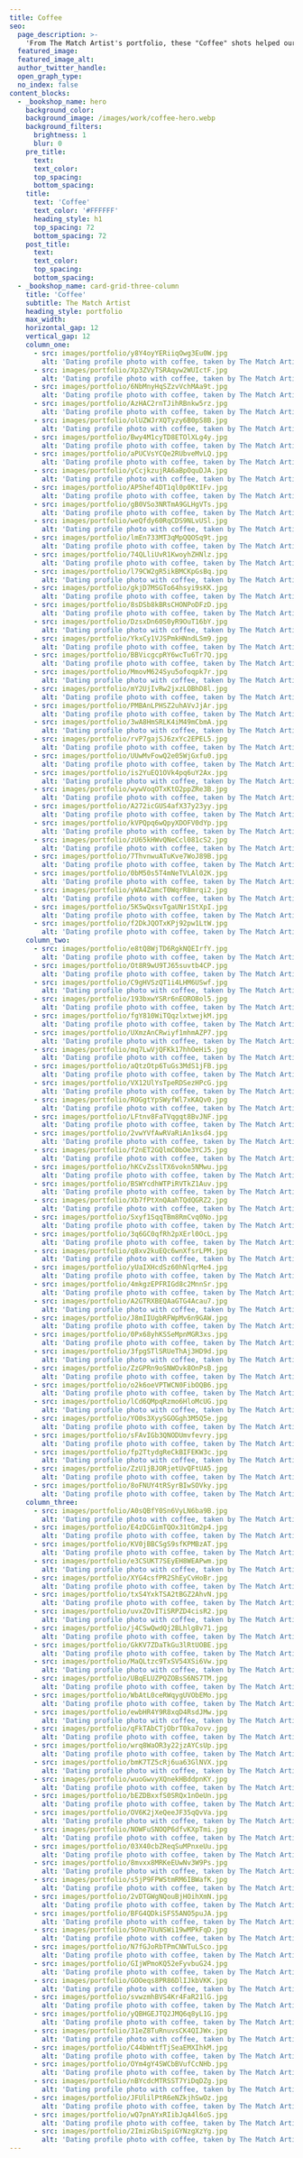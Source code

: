 ```yaml
---
title: Coffee
seo:
  page_description: >-
    'From The Match Artist's portfolio, these "Coffee" shots helped our customers go on more dates, and for many, find the love of their life.'
  featured_image:
  featured_image_alt:
  author_twitter_handle:
  open_graph_type:
  no_index: false
content_blocks:
  - _bookshop_name: hero
    background_color:
    background_image: /images/work/coffee-hero.webp
    background_filters:
      brightness: 1
      blur: 0
    pre_title:
      text:
      text_color:
      top_spacing:
      bottom_spacing:
    title:
      text: 'Coffee'
      text_color: '#FFFFFF'
      heading_style: h1
      top_spacing: 72
      bottom_spacing: 72
    post_title:
      text:
      text_color:
      top_spacing:
      bottom_spacing:
  - _bookshop_name: card-grid-three-column
    title: 'Coffee'
    subtitle: The Match Artist
    heading_style: portfolio
    max_width:
    horizontal_gap: 12
    vertical_gap: 12
    column_one:
      - src: images/portfolio/y8Y4oyYERiiqOwg3Eu0W.jpg
        alt: 'Dating profile photo with coffee, taken by The Match Artist'
      - src: images/portfolio/Xp3ZVyTSRAqyw2WUIctF.jpg
        alt: 'Dating profile photo with coffee, taken by The Match Artist'
      - src: images/portfolio/6NbMnyHqSZzvVchMAa9t.jpg
        alt: 'Dating profile photo with coffee, taken by The Match Artist'
      - src: images/portfolio/AzHAC2rnTJihRBnkw5rz.jpg
        alt: 'Dating profile photo with coffee, taken by The Match Artist'
      - src: images/portfolio/olUZWJrXQTyzy6B0pS8B.jpg
        alt: 'Dating profile photo with coffee, taken by The Match Artist'
      - src: images/portfolio/Bwy4M1cyTD8ETOlXLg4y.jpg
        alt: 'Dating profile photo with coffee, taken by The Match Artist'
      - src: images/portfolio/aPUCVsYCQe2RUbveMvLQ.jpg
        alt: 'Dating profile photo with coffee, taken by The Match Artist'
      - src: images/portfolio/yCcjkzujRA6aBpOquDJA.jpg
        alt: 'Dating profile photo with coffee, taken by The Match Artist'
      - src: images/portfolio/AP5hef4DT1ql0p0KtIFv.jpg
        alt: 'Dating profile photo with coffee, taken by The Match Artist'
      - src: images/portfolio/gB0VSo3NRTmA9GLHgVTs.jpg
        alt: 'Dating profile photo with coffee, taken by The Match Artist'
      - src: images/portfolio/weQfdy60RqCDS9NLvUSl.jpg
        alt: 'Dating profile photo with coffee, taken by The Match Artist'
      - src: images/portfolio/lmEn733MT3qMpQQOSq9t.jpg
        alt: 'Dating profile photo with coffee, taken by The Match Artist'
      - src: images/portfolio/74QLliUvR1KwoyhZHNlz.jpg
        alt: 'Dating profile photo with coffee, taken by The Match Artist'
      - src: images/portfolio/l79CW2gR5ikBMCKpGsBq.jpg
        alt: 'Dating profile photo with coffee, taken by The Match Artist'
      - src: images/portfolio/gkjD7MSGTo64hsyi9sKK.jpg
        alt: 'Dating profile photo with coffee, taken by The Match Artist'
      - src: images/portfolio/8sDSb8kBRsCHONPoDFzD.jpg
        alt: 'Dating profile photo with coffee, taken by The Match Artist'
      - src: images/portfolio/DzsxDn60S0yR9OuT16bY.jpg
        alt: 'Dating profile photo with coffee, taken by The Match Artist'
      - src: images/portfolio/YkxCy1VJSPmkHNndLSm9.jpg
        alt: 'Dating profile photo with coffee, taken by The Match Artist'
      - src: images/portfolio/BBVicgcpRY6wcTu6Tr7Q.jpg
        alt: 'Dating profile photo with coffee, taken by The Match Artist'
      - src: images/portfolio/MmovM624Syu5ofoqpk7r.jpg
        alt: 'Dating profile photo with coffee, taken by The Match Artist'
      - src: images/portfolio/mY2UjIvRw2jxzLOBhD8l.jpg
        alt: 'Dating profile photo with coffee, taken by The Match Artist'
      - src: images/portfolio/PMBAnLPHSZ2uhAVvJjAr.jpg
        alt: 'Dating profile photo with coffee, taken by The Match Artist'
      - src: images/portfolio/3wA8HmSRLK4iM49mCbmA.jpg
        alt: 'Dating profile photo with coffee, taken by The Match Artist'
      - src: images/portfolio/rvP7gajSJ6zxYc2EPEL5.jpg
        alt: 'Dating profile photo with coffee, taken by The Match Artist'
      - src: images/portfolio/UUwMvFowQ2e05WjGxfu0.jpg
        alt: 'Dating profile photo with coffee, taken by The Match Artist'
      - src: images/portfolio/is2YuEQ1OVk4pq6uY2Ax.jpg
        alt: 'Dating profile photo with coffee, taken by The Match Artist'
      - src: images/portfolio/wywVoqOTxKtO2ppZRe3B.jpg
        alt: 'Dating profile photo with coffee, taken by The Match Artist'
      - src: images/portfolio/A272icGUS4afX37y23yy.jpg
        alt: 'Dating profile photo with coffee, taken by The Match Artist'
      - src: images/portfolio/kVPQpq6wQpyXDOFV0dYp.jpg
        alt: 'Dating profile photo with coffee, taken by The Match Artist'
      - src: images/portfolio/zU65kHWvQNeCcl081cS2.jpg
        alt: 'Dating profile photo with coffee, taken by The Match Artist'
      - src: images/portfolio/7ThvnwuATuKve7WoJ89B.jpg
        alt: 'Dating profile photo with coffee, taken by The Match Artist'
      - src: images/portfolio/0bM50s5T4mNeTVLAl02K.jpg
        alt: 'Dating profile photo with coffee, taken by The Match Artist'
      - src: images/portfolio/yWA4ZamcT0WqrR8mrqi2.jpg
        alt: 'Dating profile photo with coffee, taken by The Match Artist'
      - src: images/portfolio/5K5wQxsvTgaUNr1StXpI.jpg
        alt: 'Dating profile photo with coffee, taken by The Match Artist'
      - src: images/portfolio/f2DkJQOTxKPj92pw1LtW.jpg
        alt: 'Dating profile photo with coffee, taken by The Match Artist'
    column_two:
      - src: images/portfolio/e8tQ8WjTD6RgkNQEIrfY.jpg
        alt: 'Dating profile photo with coffee, taken by The Match Artist'
      - src: images/portfolio/Ot8R9wU9TJ65suvtb4CP.jpg
        alt: 'Dating profile photo with coffee, taken by The Match Artist'
      - src: images/portfolio/C9gHVSzQT1i4LHM6USwf.jpg
        alt: 'Dating profile photo with coffee, taken by The Match Artist'
      - src: images/portfolio/193bxwYSRr6nEORO8ol5.jpg
        alt: 'Dating profile photo with coffee, taken by The Match Artist'
      - src: images/portfolio/fgY810WiTQqzlxtwejkM.jpg
        alt: 'Dating profile photo with coffee, taken by The Match Artist'
      - src: images/portfolio/UXmzAnCRwiyf1mhmAZP7.jpg
        alt: 'Dating profile photo with coffee, taken by The Match Artist'
      - src: images/portfolio/mq7LwVjQFKk17hhOeHi5.jpg
        alt: 'Dating profile photo with coffee, taken by The Match Artist'
      - src: images/portfolio/aQtzOtp6TuGs3MdS1jFB.jpg
        alt: 'Dating profile photo with coffee, taken by The Match Artist'
      - src: images/portfolio/VX12UlYsTpeRDSezHPcG.jpg
        alt: 'Dating profile photo with coffee, taken by The Match Artist'
      - src: images/portfolio/ROGgtYpSWyfWl7xKAQv0.jpg
        alt: 'Dating profile photo with coffee, taken by The Match Artist'
      - src: images/portfolio/LFtnv8FaTVqgqt8BvJNF.jpg
        alt: 'Dating profile photo with coffee, taken by The Match Artist'
      - src: images/portfolio/2vwYVfAwRVaRiAn1ksd4.jpg
        alt: 'Dating profile photo with coffee, taken by The Match Artist'
      - src: images/portfolio/f2nET2GQlmC0bOe3YCJ5.jpg
        alt: 'Dating profile photo with coffee, taken by The Match Artist'
      - src: images/portfolio/hKCvZsslTX6vokn5NMwu.jpg
        alt: 'Dating profile photo with coffee, taken by The Match Artist'
      - src: images/portfolio/BSWYcdhWTPiRVTkZ1Auv.jpg
        alt: 'Dating profile photo with coffee, taken by The Match Artist'
      - src: images/portfolio/Xb7fPtXnQAahTQdQGRZ2.jpg
        alt: 'Dating profile photo with coffee, taken by The Match Artist'
      - src: images/portfolio/Sxyf1SqqTBm8RmCvq0No.jpg
        alt: 'Dating profile photo with coffee, taken by The Match Artist'
      - src: images/portfolio/3q6GC0qfRh2pXErl0OcL.jpg
        alt: 'Dating profile photo with coffee, taken by The Match Artist'
      - src: images/portfolio/q8xv2kuEQc6wnXfsrLPM.jpg
        alt: 'Dating profile photo with coffee, taken by The Match Artist'
      - src: images/portfolio/yUaIXHcdSz60hNlqrMe4.jpg
        alt: 'Dating profile photo with coffee, taken by The Match Artist'
      - src: images/portfolio/4mkgzEPFRIGd8c2MnnSr.jpg
        alt: 'Dating profile photo with coffee, taken by The Match Artist'
      - src: images/portfolio/A2GTRXBEQAaGTG4Acau7.jpg
        alt: 'Dating profile photo with coffee, taken by The Match Artist'
      - src: images/portfolio/J8mIIUgbRFWpMv6n9GAW.jpg
        alt: 'Dating profile photo with coffee, taken by The Match Artist'
      - src: images/portfolio/0Px68yhKSSeMpnMGR3xs.jpg
        alt: 'Dating profile photo with coffee, taken by The Match Artist'
      - src: images/portfolio/3fpgSTlSRUeThAj3HD9d.jpg
        alt: 'Dating profile photo with coffee, taken by The Match Artist'
      - src: images/portfolio/ZzGPRn9oSNWOvk8OnPsB.jpg
        alt: 'Dating profile photo with coffee, taken by The Match Artist'
      - src: images/portfolio/o2k6oeVPTWCN0FibOQB6.jpg
        alt: 'Dating profile photo with coffee, taken by The Match Artist'
      - src: images/portfolio/lCd6QMpqRzmo6HloMcUG.jpg
        alt: 'Dating profile photo with coffee, taken by The Match Artist'
      - src: images/portfolio/YO0s3XyySGOGgh3M5Q5e.jpg
        alt: 'Dating profile photo with coffee, taken by The Match Artist'
      - src: images/portfolio/sFAvIGb3QNODUmvfevry.jpg
        alt: 'Dating profile photo with coffee, taken by The Match Artist'
      - src: images/portfolio/fp2TtydgReCkBIFEKW3c.jpg
        alt: 'Dating profile photo with coffee, taken by The Match Artist'
      - src: images/portfolio/ZzU1jBJORjetUvQFtUA5.jpg
        alt: 'Dating profile photo with coffee, taken by The Match Artist'
      - src: images/portfolio/8oFNUY4tRSyrBIwSOVky.jpg
        alt: 'Dating profile photo with coffee, taken by The Match Artist'
    column_three:
      - src: images/portfolio/A0sQBfY0Sn6VyLN6ba9B.jpg
        alt: 'Dating profile photo with coffee, taken by The Match Artist'
      - src: images/portfolio/E4zDCGimTQOx31tGm2p4.jpg
        alt: 'Dating profile photo with coffee, taken by The Match Artist'
      - src: images/portfolio/KV0jBBCSgS9sfKPMBzAT.jpg
        alt: 'Dating profile photo with coffee, taken by The Match Artist'
      - src: images/portfolio/e3CSUKT7SEyEH8WEAPwm.jpg
        alt: 'Dating profile photo with coffee, taken by The Match Artist'
      - src: images/portfolio/XYG4csfPR2ShEyCvHoBr.jpg
        alt: 'Dating profile photo with coffee, taken by The Match Artist'
      - src: images/portfolio/txS4YxkTSA2tBGZ2AhvN.jpg
        alt: 'Dating profile photo with coffee, taken by The Match Artist'
      - src: images/portfolio/uvxZOvITiSRPZD4cisR2.jpg
        alt: 'Dating profile photo with coffee, taken by The Match Artist'
      - src: images/portfolio/j4CSwQwdQj2BLhlg8v71.jpg
        alt: 'Dating profile photo with coffee, taken by The Match Artist'
      - src: images/portfolio/GkKV7ZDaTkGu3lRtUOBE.jpg
        alt: 'Dating profile photo with coffee, taken by The Match Artist'
      - src: images/portfolio/MaQLtzc9TxSV54XSi6Vw.jpg
        alt: 'Dating profile photo with coffee, taken by The Match Artist'
      - src: images/portfolio/UBqELUZPQZOBsS6NS7TM.jpg
        alt: 'Dating profile photo with coffee, taken by The Match Artist'
      - src: images/portfolio/WbAtL0ceRWqygUVObEMo.jpg
        alt: 'Dating profile photo with coffee, taken by The Match Artist'
      - src: images/portfolio/ewbHR4Y9R8xqD4RsdJMw.jpg
        alt: 'Dating profile photo with coffee, taken by The Match Artist'
      - src: images/portfolio/qFkTAbCTjObrT0ka7ovv.jpg
        alt: 'Dating profile photo with coffee, taken by The Match Artist'
      - src: images/portfolio/wrq8WaOR3y22jzAYCsUp.jpg
        alt: 'Dating profile photo with coffee, taken by The Match Artist'
      - src: images/portfolio/bmK7TZ5cRj6ua63GlNVX.jpg
        alt: 'Dating profile photo with coffee, taken by The Match Artist'
      - src: images/portfolio/wuoGwvyXQnekHBddpnKY.jpg
        alt: 'Dating profile photo with coffee, taken by The Match Artist'
      - src: images/portfolio/bEZDBxxfS0SRQx1nOeUn.jpg
        alt: 'Dating profile photo with coffee, taken by The Match Artist'
      - src: images/portfolio/OV6K2jXeQeeJF35qQvVa.jpg
        alt: 'Dating profile photo with coffee, taken by The Match Artist'
      - src: images/portfolio/NOWFuSNOQP6dfvKXpTmi.jpg
        alt: 'Dating profile photo with coffee, taken by The Match Artist'
      - src: images/portfolio/03X40cbZReqSuMPnxeUu.jpg
        alt: 'Dating profile photo with coffee, taken by The Match Artist'
      - src: images/portfolio/8mvxx8MRKeEUwNv3W9Ps.jpg
        alt: 'Dating profile photo with coffee, taken by The Match Artist'
      - src: images/portfolio/s5jP9FPWStmRM6IBWafK.jpg
        alt: 'Dating profile photo with coffee, taken by The Match Artist'
      - src: images/portfolio/2vDTGWgNQouBjHOihXmN.jpg
        alt: 'Dating profile photo with coffee, taken by The Match Artist'
      - src: images/portfolio/BFG4QDkiSFS5ANO5puJA.jpg
        alt: 'Dating profile photo with coffee, taken by The Match Artist'
      - src: images/portfolio/5One7UuNSWi19wMPkFqD.jpg
        alt: 'Dating profile photo with coffee, taken by The Match Artist'
      - src: images/portfolio/N7fGJoRbTPmCNWTuLSco.jpg
        alt: 'Dating profile photo with coffee, taken by The Match Artist'
      - src: images/portfolio/GIjWPmoKQ52eFyvbuG24.jpg
        alt: 'Dating profile photo with coffee, taken by The Match Artist'
      - src: images/portfolio/GOOeqs8PR86DlIJkbVKK.jpg
        alt: 'Dating profile photo with coffee, taken by The Match Artist'
      - src: images/portfolio/svwzmhBVS4Kr4FaR21lG.jpg
        alt: 'Dating profile photo with coffee, taken by The Match Artist'
      - src: images/portfolio/yQBHGEJTQ2JMQ6q8yL1G.jpg
        alt: 'Dating profile photo with coffee, taken by The Match Artist'
      - src: images/portfolio/31eZ8TuRnuvsCK4QIJWx.jpg
        alt: 'Dating profile photo with coffee, taken by The Match Artist'
      - src: images/portfolio/C44bWntfTjSeaEMXIhkM.jpg
        alt: 'Dating profile photo with coffee, taken by The Match Artist'
      - src: images/portfolio/OYm4gY4SWCbBVufCcNHb.jpg
        alt: 'Dating profile photo with coffee, taken by The Match Artist'
      - src: images/portfolio/nBYcdcMTRSST7YiDqDZg.jpg
        alt: 'Dating profile photo with coffee, taken by The Match Artist'
      - src: images/portfolio/JFUlilPtR6eNZkjhSwOz.jpg
        alt: 'Dating profile photo with coffee, taken by The Match Artist'
      - src: images/portfolio/wQ7pnAYxRIibJqA4l6oS.jpg
        alt: 'Dating profile photo with coffee, taken by The Match Artist'
      - src: images/portfolio/2ImizGbiSpiGYNzgXzYg.jpg
        alt: 'Dating profile photo with coffee, taken by The Match Artist'
---
```

